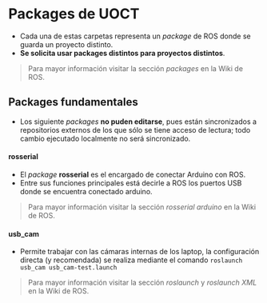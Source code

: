 # Packages de UOCT

* Cada una de estas carpetas representa un _package_ de ROS donde se guarda un proyecto distinto.
* **Se solicita usar packages distintos para proyectos distintos**.

> Para mayor información visitar la sección _packages_ en la Wiki de ROS.

## Packages fundamentales

* Los siguiente _packages_ **no puden editarse**, pues están sincronizados a repositorios externos de los que sólo se tiene acceso de lectura; todo cambio ejecutado localmente no será sincronizado.

#### **rosserial**

* El _package_ **rosserial** es el encargado de conectar Arduino con ROS.
* Entre sus funciones principales está decirle a ROS los puertos USB donde se encuentra conectado arduino.

> Para mayor información visitar la sección _rosserial arduino_ en la Wiki de ROS.

#### **usb_cam**

* Permite trabajar con las cámaras internas de los laptop, la configuración directa (y recomendada) se realiza mediante el comando `roslaunch usb_cam usb_cam-test.launch`

> Para mayor información visitar la sección _roslaunch_ y _roslaunch XML_ en la Wiki de ROS.
